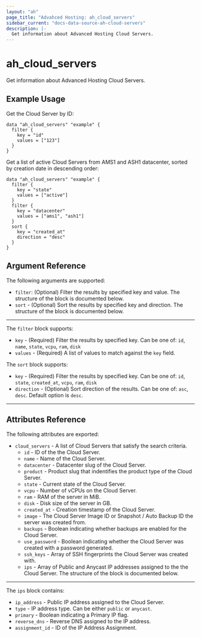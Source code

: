 ```yaml
---
layout: "ah"
page_title: "Advahced Hosting: ah_cloud_servers"
sidebar_current: "docs-data-source-ah-cloud-servers"
description: |-
  Get information about Advanced Hosting Cloud Servers.
---
```


# ah_cloud_servers

Get information about Advanced Hosting Cloud Servers.

## Example Usage

Get the Cloud Server by ID:

```hcl
data "ah_cloud_servers" "example" {
  filter {
    key = "id"
    values = ["123"]
  }
}
```

Get a list of active Cloud Servers from AMS1 and ASH1 datacenter, sorted by creation date in descending order:

```hcl
data "ah_cloud_servers" "example" {
  filter {
    key = "state"
    values = ["active"]
  }
  filter {
    key = "datacenter"
    values = ["ams1", "ash1"]
  }
  sort {
    key = "created_at"
    direction = "desc"
  }
}
```

## Argument Reference

The following arguments are supported:

* `filter`: (Optional) Filter the results by specified key and value. The structure of the block is documented below.
* `sort` - (Optional) Sort the results by specified key and direction. The structure of the block is documented below.

---

The `filter` block supports:
* `key` - (Required) Filter the results by specified key. Can be one of: `id`, `name`, `state`,  `vcpu`, `ram`, `disk`
* `values` - (Required) A list of values to match against the `key` field.

The `sort` block supports:
* `key` - (Required) Filter the results by specified key. Can be one of: `id`, `state`, `created_at`, `vcpu`, `ram`, `disk`
* `direction` - (Optional) Sort direction of the results. Can be one of: `asc`, `desc`. Default option is `desc`.

---

## Attributes Reference

The following attributes are exported:

* `cloud_servers` - A list of Cloud Servers that satisfy the search criteria.
  * `id` -  ID of the the Cloud Server.
  * `name` - Name of the Cloud Server.
  * `datacenter` - Datacenter slug of the Cloud Server.
  * `product` - Product slug that indentifies the product type of the Cloud Server.
  * `state` - Current state of the Cloud Server.
  * `vcpu` - Number of vCPUs on the Cloud Server.
  * `ram` - RAM of the server in MiB.
  * `disk` - Disk size of the server in GB.
  * `created_at` - Creation timestamp of the Cloud Server.
  * `image` - The Cloud Server Image ID or Snapshot / Auto Backup ID the server was created from.
  * `backups` - Boolean indicating whether backups are enabled for the Cloud Server.
  * `use_password` - Boolean indicating whether the Cloud Server was created with a password generated.
  * `ssh_keys` - Array of SSH fingerprints the Cloud Server was created with.
  * `ips` - Array of Public and Anycast IP addresses assigned to the the Cloud Server. The structure of the block is documented below.
  <!-- * `volumes` - Array of Volume IDs attached to the server.
  * `private_networks` - Array of Private Networks connected to the server. The structure of the block is documented below. -->
  <!-- * `firewall_rules` - Array of Firewall Rules applied to the server. The structure of the block is documented below. -->
  
---

The `ips` block contains:
* `ip_address` - Public IP address assigned to the Cloud Server.
* `type` - IP address type. Can be either `public` or `anycast`.
* `primary` - Boolean indicating a Primary IP flag.
* `reverse_dns` - Reverse DNS assigned to the IP address.
* `assignment_id` - ID of the IP Address Assignment.

<!-- The `private_networks` block contains:

* `id` - Private Network ID.
* `ip` - Private network IP address of the Cloud Server within the network. -->


<!-- The `firewall_rules` block supports:

* `type` - Type of the rule. Can be either `inbound` or `outbound`.
* `action`- Type of action for the rule. Can be either `accept` or `drop`.
* `traffic_type` - Type of the traffic to apply the rule to. Can be one of: `all`, `icmp`, `tcp`, `udp`.
* `ip_range` - IP address range for the rule in CIDR format (e.g. '10.4.4.4/24').
* `ports` - List of Ports for the rule. Can be a port number (80) or a port range (1-65535). -->
